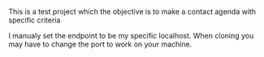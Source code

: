 This is a test project which the objective is to make a contact agenda with specific criteria

I manualy set the endpoint to be my specific localhost. When cloning you may have to change the port to work on your machine.
